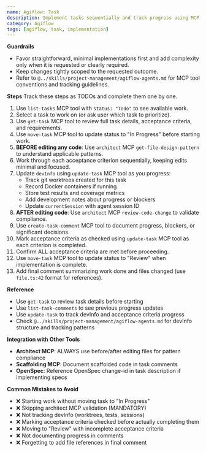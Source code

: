 ```yaml
---
name: Agiflow: Task
description: Implement tasks sequentially and track progress using MCP tools.
category: Agiflow
tags: [agiflow, task, implementation]
---
```


**Guardrails**
- Favor straightforward, minimal implementations first and add complexity only when it is requested or clearly required.
- Keep changes tightly scoped to the requested outcome.
- Refer to `@../skills/project-management/agiflow-agents.md` for MCP tool conventions and tracking guidelines.

**Steps**
Track these steps as TODOs and complete them one by one.

1. Use `list-tasks` MCP tool with `status: "Todo"` to see available work.
2. Select a task to work on (or ask user which task to prioritize).
3. Use `get-task` MCP tool to review full task details, acceptance criteria, and requirements.
4. Use `move-task` MCP tool to update status to "In Progress" before starting work.
5. **BEFORE editing any code**: Use `architect` MCP `get-file-design-pattern` to understand applicable patterns.
6. Work through each acceptance criterion sequentially, keeping edits minimal and focused.
7. Update `devInfo` using `update-task` MCP tool as you progress:
   - Track git worktrees created for this task
   - Record Docker containers if running
   - Store test results and coverage metrics
   - Add development notes about progress or blockers
   - Update `currentSession` with agent session ID
8. **AFTER editing code**: Use `architect` MCP `review-code-change` to validate compliance.
9. Use `create-task-comment` MCP tool to document progress, blockers, or significant decisions.
10. Mark acceptance criteria as checked using `update-task` MCP tool as each criterion is completed.
11. Confirm ALL acceptance criteria are met before proceeding.
12. Use `move-task` MCP tool to update status to "Review" when implementation is complete.
13. Add final comment summarizing work done and files changed (use `file.ts:42` format for references).

**Reference**
- Use `get-task` to review task details before starting
- Use `list-task-comments` to see previous progress updates
- Use `update-task` to track devInfo and acceptance criteria progress
- Check `@../skills/project-management/agiflow-agents.md` for devInfo structure and tracking patterns

**Integration with Other Tools**
- **Architect MCP**: ALWAYS use before/after editing files for pattern compliance
- **Scaffolding MCP**: Document scaffolded code in task comments
- **OpenSpec**: Reference OpenSpec change-id in task description if implementing specs

**Common Mistakes to Avoid**
- ❌ Starting work without moving task to "In Progress"
- ❌ Skipping architect MCP validation (MANDATORY)
- ❌ Not tracking devInfo (worktrees, tests, sessions)
- ❌ Marking acceptance criteria checked before actually completing them
- ❌ Moving to "Review" with incomplete acceptance criteria
- ❌ Not documenting progress in comments
- ❌ Forgetting to add file references in final comment
